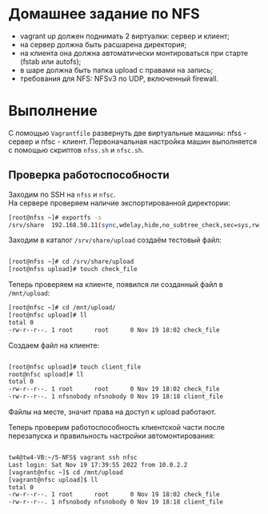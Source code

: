# Домашнее задание по NFS

- vagrant up должен поднимать 2 виртуалки: сервер и клиент;  
- на сервер должна быть расшарена директория;  
- на клиента она должна автоматически монтироваться при старте (fstab или autofs);  
- в шаре должна быть папка upload с правами на запись;  
- требования для NFS: NFSv3 по UDP, включенный firewall.  

# Выполнение

С помощью `Vagrantfile` развернуть две виртуальные машины: nfss - сервер и nfsc - клиент.
Первоначальная настройка машин выполняется с помощью скриптов `nfss.sh` и `nfsc.sh`.

## Проверка работоспособности

Заходим по SSH на `nfss` и `nfsc`.   
На сервере проверяем наличие экспортированной директории:

```bash
[root@nfss ~]# exportfs -s
/srv/share  192.168.50.11(sync,wdelay,hide,no_subtree_check,sec=sys,rw,secure,root_squash,no_all_squash)

```

Заходим в каталог `/srv/share/upload` создаём тестовый файл: 

```bash

[root@nfss ~]# cd /srv/share/upload
[root@nfss upload]# touch check_file

```

Теперь проверяем на клиенте, появился ли созданный файл в `/mnt/upload`:

```bash
[root@nfsc ~]# cd /mnt/upload/
[root@nfsc upload]# ll
total 0
-rw-r--r--. 1 root      root      0 Nov 19 18:02 check_file

```

Создаем файл на клиенте:

```bash

[root@nfsc upload]# touch client_file
root@nfsc upload]# ll
total 0
-rw-r--r--. 1 root      root      0 Nov 19 18:02 check_file
-rw-r--r--. 1 nfsnobody nfsnobody 0 Nov 19 18:18 client_file

```

Файлы на месте, значит права на доступ к upload работают.

Теперь проверим работоспособность клиентской части после перезапуска и правильность настройки автомонтирования:

```bash

tw4@tw4-VB:~/5-NFS$ vagrant ssh nfsc
Last login: Sat Nov 19 17:39:55 2022 from 10.0.2.2
[vagrant@nfsc ~]$ cd /mnt/upload
[vagrant@nfsc upload]$ ll
total 0
-rw-r--r--. 1 root      root      0 Nov 19 18:02 check_file
-rw-r--r--. 1 nfsnobody nfsnobody 0 Nov 19 18:18 client_file

```


